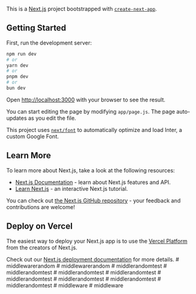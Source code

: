 This is a [Next.js](https://nextjs.org/) project bootstrapped with [`create-next-app`](https://github.com/vercel/next.js/tree/canary/packages/create-next-app).

## Getting Started

First, run the development server:

```bash
npm run dev
# or
yarn dev
# or
pnpm dev
# or
bun dev
```

Open [http://localhost:3000](http://localhost:3000) with your browser to see the result.

You can start editing the page by modifying `app/page.js`. The page auto-updates as you edit the file.

This project uses [`next/font`](https://nextjs.org/docs/basic-features/font-optimization) to automatically optimize and load Inter, a custom Google Font.

## Learn More

To learn more about Next.js, take a look at the following resources:

- [Next.js Documentation](https://nextjs.org/docs) - learn about Next.js features and API.
- [Learn Next.js](https://nextjs.org/learn) - an interactive Next.js tutorial.

You can check out [the Next.js GitHub repository](https://github.com/vercel/next.js/) - your feedback and contributions are welcome!

## Deploy on Vercel

The easiest way to deploy your Next.js app is to use the [Vercel Platform](https://vercel.com/new?utm_medium=default-template&filter=next.js&utm_source=create-next-app&utm_campaign=create-next-app-readme) from the creators of Next.js.

Check out our [Next.js deployment documentation](https://nextjs.org/docs/deployment) for more details.
#   m i d d l e w a r e r a n d o m  
 #   m i d d l e w a r e r a n d o m  
 #   m i d d l e r a n d o m t e s t  
 #   m i d d l e r a n d o m t e s t  
 #   m i d d l e r a n d o m t e s t  
 #   m i d d l e r a n d o m t e s t  
 #   m i d d l e r a n d o m t e s t  
 #   m i d d l e r a n d o m t e s t  
 #   m i d d l e r a n d o m t e s t  
 #   m i d d l e r a n d o m t e s t  
 #   m i d d l e w a r e  
 #   m i d d l e w a r e  
 